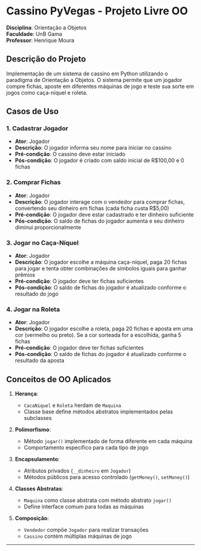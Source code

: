 # Cassino PyVegas - Projeto Livre OO

**Disciplina**: Orientação a Objetos   
**Faculdade**: UnB Gama  
**Professor**: Henrique Moura  

## Descrição do Projeto
Implementação de um sistema de cassino em Python utilizando o paradigma de Orientação a Objetos. O sistema permite que um jogador compre fichas, aposte em diferentes máquinas de jogo e teste sua sorte em jogos como caça-níquel e roleta.

## Casos de Uso

### 1. Cadastrar Jogador
- **Ator**: Jogador  
- **Descrição**: O jogador informa seu nome para iniciar no cassino  
- **Pré-condição**: O cassino deve estar iniciado  
- **Pós-condição**: O jogador é criado com saldo inicial de R$100,00 e 0 fichas  

### 2. Comprar Fichas
- **Ator**: Jogador  
- **Descrição**: O jogador interage com o vendedor para comprar fichas, convertendo seu dinheiro em fichas (cada ficha custa R$5,00)  
- **Pré-condição**: O jogador deve estar cadastrado e ter dinheiro suficiente  
- **Pós-condição**: O saldo de fichas do jogador aumenta e seu dinheiro diminui proporcionalmente  

### 3. Jogar no Caça-Níquel
- **Ator**: Jogador  
- **Descrição**: O jogador escolhe a máquina caça-níquel, paga 20 fichas para jogar e tenta obter combinações de símbolos iguais para ganhar prêmios  
- **Pré-condição**: O jogador deve ter fichas suficientes  
- **Pós-condição**: O saldo de fichas do jogador é atualizado conforme o resultado do jogo  

### 4. Jogar na Roleta
- **Ator**: Jogador  
- **Descrição**: O jogador escolhe a roleta, paga 20 fichas e aposta em uma cor (vermelho ou preto). Se a cor sorteada for a escolhida, ganha 5 fichas  
- **Pré-condição**: O jogador deve ter fichas suficientes  
- **Pós-condição**: O saldo de fichas do jogador é atualizado conforme o resultado da aposta  

## Conceitos de OO Aplicados
1. **Herança**: 
   - `CacaNiquel` e `Roleta` herdam de `Maquina`
   - Classe base define métodos abstratos implementados pelas subclasses

2. **Polimorfismo**:
   - Método `jogar()` implementado de forma diferente em cada máquina
   - Comportamento específico para cada tipo de jogo

3. **Encapsulamento**:
   - Atributos privados (`__dinheiro` em `Jogador`)
   - Métodos públicos para acesso controlado (`getMoney()`, `setMoney()`)

4. **Classes Abstratas**:
   - `Maquina` como classe abstrata com método abstrato `jogar()`
   - Define interface comum para todas as máquinas

5. **Composição**:
   - `Vendedor` compõe `Jogador` para realizar transações
   - `Cassino` contém múltiplas máquinas de jogo
----------